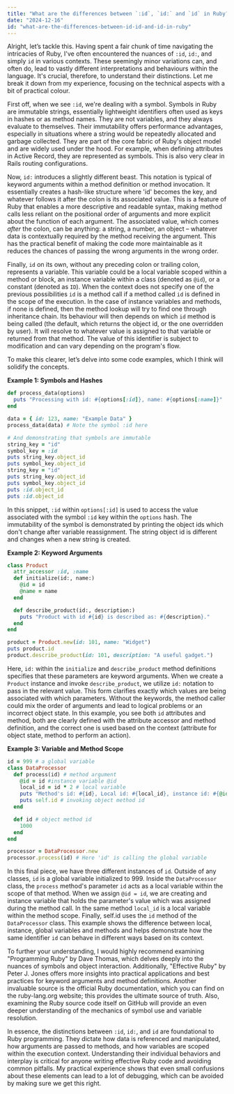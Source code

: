 ```yaml
---
title: "What are the differences between `:id`, `id:` and `id` in Ruby?"
date: "2024-12-16"
id: "what-are-the-differences-between-id-id-and-id-in-ruby"
---
```


Alright, let’s tackle this. Having spent a fair chunk of time navigating the intricacies of Ruby, I've often encountered the nuances of `:id`, `id:`, and simply `id` in various contexts. These seemingly minor variations can, and often do, lead to vastly different interpretations and behaviours within the language. It's crucial, therefore, to understand their distinctions. Let me break it down from my experience, focusing on the technical aspects with a bit of practical colour.

First off, when we see `:id`, we're dealing with a symbol. Symbols in Ruby are immutable strings, essentially lightweight identifiers often used as keys in hashes or as method names. They are not variables, and they always evaluate to themselves. Their immutability offers performance advantages, especially in situations where a string would be repeatedly allocated and garbage collected. They are part of the core fabric of Ruby's object model and are widely used under the hood. For example, when defining attributes in Active Record, they are represented as symbols. This is also very clear in Rails routing configurations.

Now, `id:` introduces a slightly different beast. This notation is typical of keyword arguments within a method definition or method invocation. It essentially creates a hash-like structure where 'id' becomes the key, and whatever follows it after the colon is its associated value. This is a feature of Ruby that enables a more descriptive and readable syntax, making method calls less reliant on the positional order of arguments and more explicit about the function of each argument. The associated value, which comes *after* the colon, can be anything: a string, a number, an object – whatever data is contextually required by the method receiving the argument. This has the practical benefit of making the code more maintainable as it reduces the chances of passing the wrong arguments in the wrong order.

Finally, `id` on its own, without any preceding colon or trailing colon, represents a variable. This variable could be a local variable scoped within a method or block, an instance variable within a class (denoted as `@id`), or a constant (denoted as `ID`). When the context does not specify one of the previous possibilities `id` is a method call if a method called `id` is defined in the scope of the execution. In the case of instance variables and methods, if none is defined, then the method lookup will try to find one through inheritance chain. Its behaviour will then depends on which `id` method is being called (the default, which returns the object id, or the one overridden by user). It will resolve to whatever value is assigned to that variable or returned from that method. The value of this identifier is subject to modification and can vary depending on the program's flow.

To make this clearer, let’s delve into some code examples, which I think will solidify the concepts.

**Example 1: Symbols and Hashes**

```ruby
def process_data(options)
  puts "Processing with id: #{options[:id]}, name: #{options[:name]}"
end

data = { id: 123, name: "Example Data" }
process_data(data) # Note the symbol :id here

# And demonstrating that symbols are immutable
string_key = "id"
symbol_key = :id
puts string_key.object_id
puts symbol_key.object_id
string_key = "id"
puts string_key.object_id
puts symbol_key.object_id
puts :id.object_id
puts :id.object_id
```

In this snippet, `:id` within `options[:id]` is used to access the value associated with the symbol `:id` key within the `options` hash. The immutability of the symbol is demonstrated by printing the object ids which don't change after variable reassignment. The string object id is different and changes when a new string is created.

**Example 2: Keyword Arguments**

```ruby
class Product
  attr_accessor :id, :name
  def initialize(id:, name:)
    @id = id
    @name = name
  end

  def describe_product(id:, description:)
    puts "Product with id #{id} is described as: #{description}."
  end
end

product = Product.new(id: 101, name: "Widget")
puts product.id
product.describe_product(id: 101, description: "A useful gadget.")
```

Here, `id:` within the `initialize` and `describe_product` method definitions specifies that these parameters are keyword arguments. When we create a `Product` instance and invoke `describe_product`, we utilize `id:` notation to pass in the relevant value. This form clarifies exactly which values are being associated with which parameters. Without the keywords, the method caller could mix the order of arguments and lead to logical problems or an incorrect object state. In this example, you see both `id` attributes and method, both are clearly defined with the attribute accessor and method definition, and the correct one is used based on the context (attribute for object state, method to perform an action).

**Example 3: Variable and Method Scope**

```ruby
id = 999 # a global variable
class DataProcessor
  def process(id) # method argument
    @id = id #instance variable @id
    local_id = id * 2 # local variable
    puts "Method's id: #{id}, Local id: #{local_id}, instance id: #{@id}"
    puts self.id # invoking object method id
  end

  def id # object method id
    1000
  end
end

processor = DataProcessor.new
processor.process(id) # Here 'id' is calling the global variable

```

In this final piece, we have three different instances of `id`. Outside of any classes, `id` is a global variable initialized to 999. Inside the `DataProcessor` class, the `process` method's parameter `id` acts as a local variable within the scope of that method. When we assign `@id = id`, we are creating and instance variable that holds the parameter's value which was assigned during the method call. In the same method `local_id` is a local variable within the method scope. Finally, self.id uses the `id` method of the `DataProcessor` class. This example shows the difference between local, instance, global variables and methods and helps demonstrate how the same identifier `id` can behave in different ways based on its context.

To further your understanding, I would highly recommend examining "Programming Ruby" by Dave Thomas, which delves deeply into the nuances of symbols and object interaction. Additionally, "Effective Ruby" by Peter J. Jones offers more insights into practical applications and best practices for keyword arguments and method definitions. Another invaluable source is the official Ruby documentation, which you can find on the ruby-lang.org website; this provides the ultimate source of truth. Also, examining the Ruby source code itself on GitHub will provide an even deeper understanding of the mechanics of symbol use and variable resolution.

In essence, the distinctions between `:id`, `id:`, and `id` are foundational to Ruby programming. They dictate how data is referenced and manipulated, how arguments are passed to methods, and how variables are scoped within the execution context. Understanding their individual behaviors and interplay is critical for anyone writing effective Ruby code and avoiding common pitfalls. My practical experience shows that even small confusions about these elements can lead to a lot of debugging, which can be avoided by making sure we get this right.
